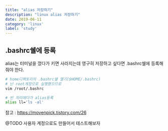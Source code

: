 ```yaml
---
title: "alias 저장하기"
description: "linux alias 저장하기"
date: 2019-06-11
category: 'linux'
label: 'study'
---
```


## .bashrc쉘에 등록

alias는 터미널을 껐다가 키면 사라지는데 영구히 저장하고 싶다면 .bashrc쉘에 등록해줘야 한다.

```sh
# home디렉토리의 .bashrc쉘 열기($HOME/.bashrc)
# 난 root계정으로 실행했으므로
vim /root/.bashrc

# 빈 자리에다가 alias등록
alias ll='ls -al'
```

참고 : <https://movenpick.tistory.com/26>

@TODO 사용자 계정으로도 만들어서 테스트해보자